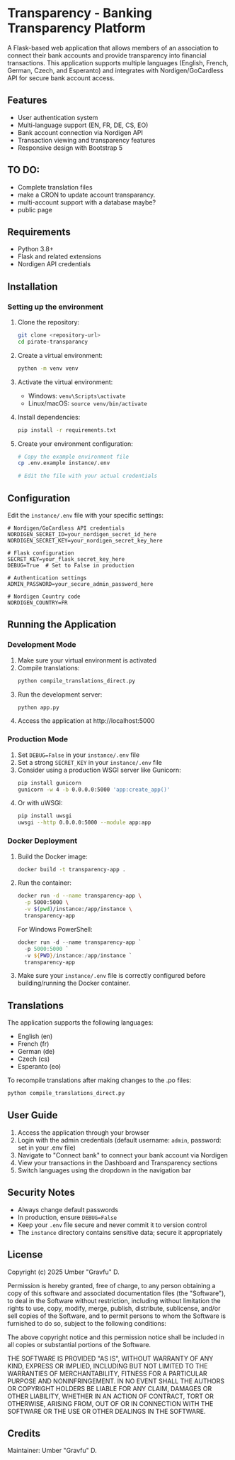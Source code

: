 # Transparency - Banking Transparency Platform

A Flask-based web application that allows members of an association to connect their bank accounts and provide transparency into financial transactions. This application supports multiple languages (English, French, German, Czech, and Esperanto) and integrates with Nordigen/GoCardless API for secure bank account access.

## Features

- User authentication system
- Multi-language support (EN, FR, DE, CS, EO)
- Bank account connection via Nordigen API
- Transaction viewing and transparency features
- Responsive design with Bootstrap 5

## TO DO:
- Complete translation files
- make a CRON to update account transparancy.
- multi-account support with a database maybe?
- public page


## Requirements

- Python 3.8+
- Flask and related extensions
- Nordigen API credentials

## Installation

### Setting up the environment

1. Clone the repository:
   ```bash
   git clone <repository-url>
   cd pirate-transparancy
   ```

2. Create a virtual environment:
   ```bash
   python -m venv venv
   ```

3. Activate the virtual environment:
   - Windows: `venv\Scripts\activate`
   - Linux/macOS: `source venv/bin/activate`

4. Install dependencies:
   ```bash
   pip install -r requirements.txt
   ```

5. Create your environment configuration:
   ```bash
   # Copy the example environment file
   cp .env.example instance/.env
   
   # Edit the file with your actual credentials
   ```

## Configuration

Edit the `instance/.env` file with your specific settings:

```
# Nordigen/GoCardless API credentials
NORDIGEN_SECRET_ID=your_nordigen_secret_id_here
NORDIGEN_SECRET_KEY=your_nordigen_secret_key_here

# Flask configuration
SECRET_KEY=your_flask_secret_key_here
DEBUG=True  # Set to False in production

# Authentication settings
ADMIN_PASSWORD=your_secure_admin_password_here

# Nordigen Country code
NORDIGEN_COUNTRY=FR
```

## Running the Application

### Development Mode

1. Make sure your virtual environment is activated
2. Compile translations:
   ```bash
   python compile_translations_direct.py
   ```
3. Run the development server:
   ```bash
   python app.py
   ```
4. Access the application at http://localhost:5000

### Production Mode

1. Set `DEBUG=False` in your `instance/.env` file
2. Set a strong `SECRET_KEY` in your `instance/.env` file
3. Consider using a production WSGI server like Gunicorn:
   ```bash
   pip install gunicorn
   gunicorn -w 4 -b 0.0.0.0:5000 'app:create_app()'
   ```
4. Or with uWSGI:
   ```bash
   pip install uwsgi
   uwsgi --http 0.0.0.0:5000 --module app:app
   ```

### Docker Deployment

1. Build the Docker image:
   ```bash
   docker build -t transparency-app .
   ```

2. Run the container:
   ```bash
   docker run -d --name transparency-app \
     -p 5000:5000 \
     -v $(pwd)/instance:/app/instance \
     transparency-app
   ```
   
   For Windows PowerShell:
   ```powershell
   docker run -d --name transparency-app `
     -p 5000:5000 `
     -v ${PWD}/instance:/app/instance `
     transparency-app
   ```

3. Make sure your `instance/.env` file is correctly configured before building/running the Docker container.

## Translations

The application supports the following languages:
- English (en)
- French (fr)
- German (de)
- Czech (cs)
- Esperanto (eo)

To recompile translations after making changes to the .po files:
```bash
python compile_translations_direct.py
```

## User Guide

1. Access the application through your browser
2. Login with the admin credentials (default username: `admin`, password: set in your .env file)
3. Navigate to "Connect bank" to connect your bank account via Nordigen
4. View your transactions in the Dashboard and Transparency sections
5. Switch languages using the dropdown in the navigation bar

## Security Notes

- Always change default passwords
- In production, ensure `DEBUG=False`
- Keep your `.env` file secure and never commit it to version control
- The `instance` directory contains sensitive data; secure it appropriately

## License

Copyright (c) 2025 Umber "Gravfu" D.

Permission is hereby granted, free of charge, to any person obtaining a copy of this software and associated documentation files (the "Software"), to deal in the Software without restriction, including without limitation the rights to use, copy, modify, merge, publish, distribute, sublicense, and/or sell copies of the Software, and to permit persons to whom the Software is furnished to do so, subject to the following conditions:

The above copyright notice and this permission notice shall be included in all copies or substantial portions of the Software.

THE SOFTWARE IS PROVIDED "AS IS", WITHOUT WARRANTY OF ANY KIND, EXPRESS OR IMPLIED, INCLUDING BUT NOT LIMITED TO THE WARRANTIES OF MERCHANTABILITY, FITNESS FOR A PARTICULAR PURPOSE AND NONINFRINGEMENT. IN NO EVENT SHALL THE AUTHORS OR COPYRIGHT HOLDERS BE LIABLE FOR ANY CLAIM, DAMAGES OR OTHER LIABILITY, WHETHER IN AN ACTION OF CONTRACT, TORT OR OTHERWISE, ARISING FROM, OUT OF OR IN CONNECTION WITH THE SOFTWARE OR THE USE OR OTHER DEALINGS IN THE SOFTWARE.

## Credits

Maintainer: Umber "Gravfu" D.
